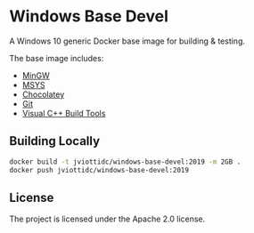 Windows Base Devel
==================

A Windows 10 generic Docker base image for building & testing.

The base image includes:

- [MinGW](http://mingw.org)
- [MSYS](http://www.mingw.org/wiki/msys)
- [Chocolatey](https://chocolatey.org)
- [Git](https://git-scm.com)
- [Visual C++ Build Tools](https://visualstudio.microsoft.com/visual-cpp-build-tools/)

Building Locally
----------------

```sh
docker build -t jviottidc/windows-base-devel:2019 -m 2GB .
docker push jviottidc/windows-base-devel:2019
```

License
-------

The project is licensed under the Apache 2.0 license.
